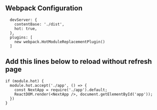 
## Webpack Configuration
```
  devServer: {
    contentBase: './dist',
    hot: true,
  },
  plugins: [
    new webpack.HotModuleReplacementPlugin()
  ]
```

## Add this lines below to reload without refresh page
```
if (module.hot) {
  module.hot.accept('./app', () => {
    const NextApp = require('./app').default;
    ReactDOM.render(<NextApp />, document.getElementById('app'));
  })
}
```